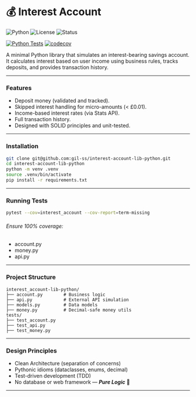 # 💰 Interest Account

![Python](https://img.shields.io/badge/Python-3.11%2B-blue)
![License](https://img.shields.io/badge/License-MIT-green)
![Status](https://img.shields.io/badge/Status-Learning%20Project-yellow)

[![Python Tests](https://github.com/gil-ss/interest-account-lib-python/actions/workflows/python-tests.yml/badge.svg)](https://github.com/gil-ss/interest-account-lib-python/actions/workflows/python-tests.yml)
[![codecov](https://codecov.io/gh/gil-ss/interest-account-lib-python/branch/main/graph/badge.svg)](https://codecov.io/gh/gil-ss/interest-account-lib-python)

A minimal Python library that simulates an interest-bearing savings account.  
It calculates interest based on user income using business rules, tracks deposits, and provides transaction history.

---

### Features

- Deposit money (validated and tracked).
- Skipped interest handling for micro-amounts (< £0.01).
- Income-based interest rates (via Stats API).
- Full transaction history.
- Designed with SOLID principles and unit-tested.

---

### Installation

```bash
git clone git@github.com:gil-ss/interest-account-lib-python.git
cd interest-account-lib-python
python -m venv .venv
source .venv/bin/activate
pip install -r requirements.txt
```

---

### Running Tests

```bash
pytest --cov=interest_account --cov-report=term-missing
```
###### Ensure 100% coverage:
 - account.py
 - money.py
 - api.py

---

### Project Structure

```
interest_account-lib-python/
├── account.py        # Business logic
├── api.py            # External API simulation
├── models.py         # Data models
├── money.py          # Decimal-safe money utils
tests/
├── test_account.py
├── test_api.py
├── test_money.py

```

---

### Design Principles

- Clean Architecture (separation of concerns)
- Pythonic idioms (dataclasses, enums, decimal)
- Test-driven development (TDD)
- No database or web framework — **_Pure Logic_** 🧠

---